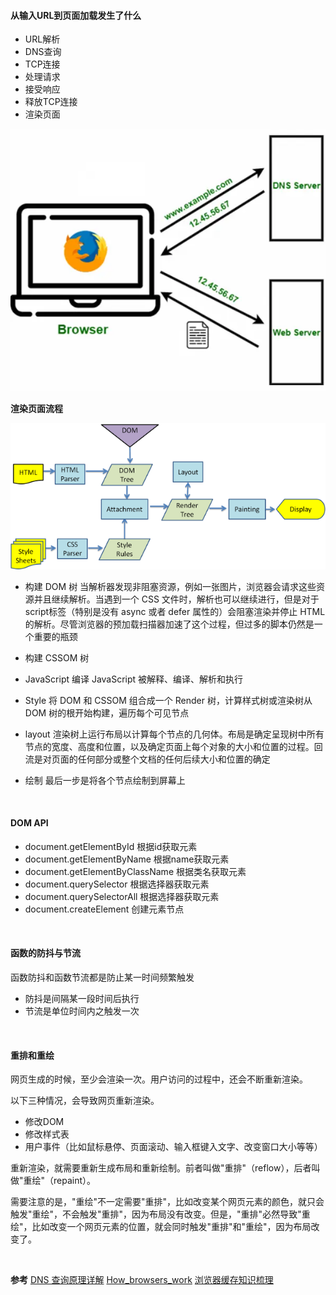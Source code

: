 
#### 从输入URL到页面加载发生了什么


- URL解析
- DNS查询
- TCP连接
- 处理请求
- 接受响应
- 释放TCP连接
- 渲染页面

![](images/2023-04-07-21-27-52.png)


**渲染页面流程**

![](images/2023-04-18-21-38-43.png)

- 构建 DOM 树
  当解析器发现非阻塞资源，例如一张图片，浏览器会请求这些资源并且继续解析。当遇到一个 CSS 文件时，解析也可以继续进行，但是对于script标签（特别是没有 async 或者 defer 属性的）会阻塞渲染并停止 HTML 的解析。尽管浏览器的预加载扫描器加速了这个过程，但过多的脚本仍然是一个重要的瓶颈

- 构建 CSSOM 树
  
- JavaScript 编译
  JavaScript 被解释、编译、解析和执行

- Style
  将 DOM 和 CSSOM 组合成一个 Render 树，计算样式树或渲染树从 DOM 树的根开始构建，遍历每个可见节点

- layout
  渲染树上运行布局以计算每个节点的几何体。布局是确定呈现树中所有节点的宽度、高度和位置，以及确定页面上每个对象的大小和位置的过程。回流是对页面的任何部分或整个文档的任何后续大小和位置的确定

- 绘制
  最后一步是将各个节点绘制到屏幕上    

<br>


#### DOM API
- document.getElementById 根据id获取元素
- document.getElementByName 根据name获取元素
- document.getElementByClassName 根据类名获取元素
- document.querySelector 根据选择器获取元素
- document.querySelectorAll 根据选择器获取元素
- document.createElement 创建元素节点
<br>

#### 函数的防抖与节流

函数防抖和函数节流都是防止某一时间频繁触发

- 防抖是间隔某一段时间后执行
- 节流是单位时间内之触发一次

<br>

#### 重排和重绘

网页生成的时候，至少会渲染一次。用户访问的过程中，还会不断重新渲染。

以下三种情况，会导致网页重新渲染。

- 修改DOM
- 修改样式表
- 用户事件（比如鼠标悬停、页面滚动、输入框键入文字、改变窗口大小等等）

重新渲染，就需要重新生成布局和重新绘制。前者叫做"重排"（reflow），后者叫做"重绘"（repaint）。

需要注意的是，"重绘"不一定需要"重排"，比如改变某个网页元素的颜色，就只会触发"重绘"，不会触发"重排"，因为布局没有改变。但是，"重排"必然导致"重绘"，比如改变一个网页元素的位置，就会同时触发"重排"和"重绘"，因为布局改变了。



<br>

**参考**
[DNS 查询原理详解](https://www.ruanyifeng.com/blog/2022/08/dns-query.html)
[How_browsers_work](https://developer.mozilla.org/zh-CN/docs/Web/Performance/How_browsers_work)
[浏览器缓存知识梳理
](https://juejin.cn/post/6947936223126093861)